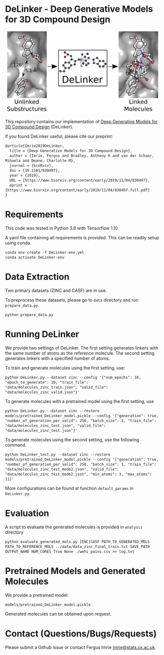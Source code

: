 # DeLinker - Deep Generative Models for 3D Compound Design

![](DeLinker.png)

This repository contains our implementation of [Deep Generative Models for 3D Compound Design](https://www.biorxiv.org/content/10.1101/830497v1) (DeLinker). 

If you found DeLinker useful, please cite our preprint:

```
@article{Imrie2019DeLinker,
  title = {Deep Generative Models for 3D Compound Design},
  author = {Imrie, Fergus and Bradley, Anthony R and van der Schaar, Mihaela and Deane, Charlotte M},
  journal = {bioRxiv},
  doi = {10.1101/830497},
  year = {2019},
  URL = {https://www.biorxiv.org/content/early/2019/11/04/830497},
  eprint = {https://www.biorxiv.org/content/early/2019/11/04/830497.full.pdf}
}
```

# Requirements

This code was tested in Python 3.6 with Tensorflow 1.10. 

A yaml file containing all requirements is provided. This can be readily setup using conda.

```
conda env create -f DeLinker-env.yml
conda activate DeLinker-env
```

# Data Extraction

Two primary datasets (ZINC and CASF) are in use.

To preprocess these datasets, please go to `data` directory and run `prepare_data.py`.

```
python prepare_data.py
```

# Running DeLinker

We provide two settings of DeLinker. The first setting generates linkers with the same number of atoms as the reference molecule. The second setting generates linkers with a specified number of atoms. 

To train and generate molecules using the first setting, use:

```
python DeLinker.py --dataset zinc --config '{"num_epochs": 10, "epoch_to_generate": 10, "train_file": "data/molecules_zinc_train.json", "valid_file": "data/molecules_zinc_valid.json"}'
```

To generate molecules with a pretrained model using the first setting, use

```
python DeLinker.py --dataset zinc --restore models/pretrained_DeLinker_model.pickle --config '{"generation": true, "number_of_generation_per_valid": 250, "batch_size": 1, "train_file": "data/molecules_zinc_test.json", "valid_file": "data/molecules_zinc_test.json"}'
```

To generate molecules using the second setting, use the following command.

```
python DeLinker_test.py --dataset zinc --restore models/pretrained_DeLinker_model.pickle --config '{"generation": true, "number_of_generation_per_valid": 250, "batch_size": 1, "train_file": "data/molecules_zinc_test_mode2.json", "valid_file": "data/molecules_zinc_test_mode2.json", "min_atoms": 3, "max_atoms": 11}'
```

More configurations can be found at function `default_params` in `DeLinker.py`.

# Evaluation

A script to evaluate the generated molecules is provided in `analysis` directory

```
python evaluate_generated_mols.py ZINC|CASF PATH_TO_GENERATED_MOLS PATH_TO_REFERENCE_MOLS ../data/data_zinc_final_train.txt SAVE_PATH OUTPUT_NAME NUM_CORES True None ./wehi_pains.csv >> log.txt
```

# Pretrained Models and Generated Molecules

We provide a pretrained model:

```
models/pretrained_DeLinker_model.pickle
```

Generated molecules can be obtained upon request.

# Contact (Questions/Bugs/Requests)

Please submit a Github issue or contact Fergus Imrie [imrie@stats.ox.ac.uk](mailto:imrie@stats.ox.ac.uk).
